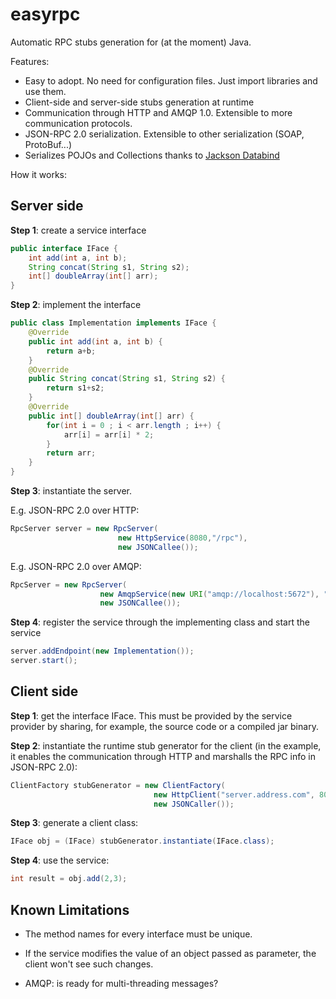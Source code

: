 easyrpc
=======

Automatic RPC stubs generation for (at the moment) Java.

Features:
* Easy to adopt. No need for configuration files. Just import libraries and use them.
* Client-side and server-side stubs generation at runtime
* Communication through HTTP and AMQP 1.0. Extensible to more communication protocols.
* JSON-RPC 2.0 serialization. Extensible to other serialization (SOAP, ProtoBuf...)
* Serializes POJOs and Collections thanks to [Jackson Databind](https://github.com/FasterXML/jackson-databind/)

How it works:

Server side
-----------

**Step 1**: create a service interface
```java
public interface IFace {
    int add(int a, int b);
    String concat(String s1, String s2);
    int[] doubleArray(int[] arr);
}
```  
**Step 2**: implement the interface
```java
public class Implementation implements IFace {
    @Override
    public int add(int a, int b) {
        return a+b;
    }
    @Override
    public String concat(String s1, String s2) {
        return s1+s2;
    }
    @Override
    public int[] doubleArray(int[] arr) {
        for(int i = 0 ; i < arr.length ; i++) {
            arr[i] = arr[i] * 2;
        }
        return arr;
    }
}
```
    
**Step 3**: instantiate the server.

E.g. JSON-RPC 2.0 over HTTP:

```java
RpcServer server = new RpcServer(
                        new HttpService(8080,"/rpc"),
                        new JSONCallee());
```    

E.g. JSON-RPC 2.0 over AMQP:

```java
RpcServer = new RpcServer(
	            	new AmqpService(new URI("amqp://localhost:5672"), "rpcQueue"),
				    new JSONCallee());
```

**Step 4**: register the service through the implementing class and start the service
```java
server.addEndpoint(new Implementation());
server.start();
```    
Client side
-----------

**Step 1**: get the interface IFace. This must be provided by the service provider by sharing, for example, the source code or a compiled jar binary.

**Step 2**: instantiate the runtime stub generator for the client (in the example, it enables the communication through HTTP and marshalls the RPC info in JSON-RPC 2.0):
```java
ClientFactory stubGenerator = new ClientFactory(
                                new HttpClient("server.address.com", 8080, "/rpc"),
                                new JSONCaller());
```                                    
**Step 3**: generate a client class:
```java
IFace obj = (IFace) stubGenerator.instantiate(IFace.class);
```
**Step 4**: use the service:
```java
int result = obj.add(2,3);
```

Known Limitations
-----------------

* The method names for every interface must be unique.

* If the service modifies the value of an object passed as parameter, the client won't see such changes.

* AMQP: is ready for multi-threading messages?
